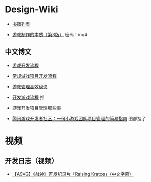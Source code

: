 # Design-Wiki

- [书籍列表](https://zhuanlan.zhihu.com/p/164496946)

- [游戏制作的本质（第3版）](https://eyun.baidu.com/s/3d2yUhK) 密码：inq4


## 中文博文

- [游戏开发流程](https://zhuanlan.zhihu.com/p/105788429)

- [常规游戏项目开发流程](https://gameinstitute.qq.com/community/detail/101863)

- [游戏管理高效秘诀](https://www.sohu.com/a/311056058_204728)

- [开发游戏流程](https://www.jianshu.com/p/b78d7d426450) 推

- [游戏开发项目管理那些事](http://www.bugclosed.com/post/22) 

- [腾讯游戏开发者社区：一份小游戏团队项目管理的简易指南](https://gameinstitute.qq.com/community/detail/112788) 图都挂了




# 视频

## 开发日志（视频）

- [【A9VG】《战神》开发纪录片「Raising Kratos」（中文字幕）](https://www.bilibili.com/video/BV1Z4411a7Ab)

